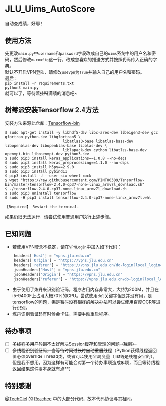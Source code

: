 # JLU_Uims_AutoScore
自动查成绩，好耶！  
## 使用方法
先更改`main.py`中`username`和`password`字段改成自己的`uims`系统中的用户名和密码，然后修改`m.config`这一行，改成您喜欢的推送方式并按照代码传入正确的字典。  
默认不开启VPN登陆，请修改`useVpn`为`True`并输入自己的用户名和密码。  
最后：  
`pip install -r requirements.txt`  
`python3 main.py`  
就可以了，等待着~~挂科~~满绩的消息吧~  

## 树莓派安装Tensorflow 2.4方法
安装方法来源此仓库：[Tensorflow-bin](https://github.com/PINTO0309/Tensorflow-bin)  
```sheel
$ sudo apt-get install -y libhdf5-dev libc-ares-dev libeigen3-dev gcc gfortran python-dev libgfortran5 \
                          libatlas3-base libatlas-base-dev libopenblas-dev libopenblas-base libblas-dev \
                          liblapack-dev cython libatlas-base-dev openmpi-bin libopenmpi-dev python3-dev
$ sudo pip3 install keras_applications==1.0.8 --no-deps
$ sudo pip3 install keras_preprocessing==1.1.0 --no-deps
$ sudo pip3 install h5py==2.9.0
$ sudo pip3 install pybind11
$ pip3 install -U --user six wheel mock
$ wget "https://raw.githubusercontent.com/PINTO0309/Tensorflow-bin/master/tensorflow-2.4.0-cp37-none-linux_armv7l_download.sh"
$ ./tensorflow-2.4.0-cp37-none-linux_armv7l_download.sh
$ sudo pip3 uninstall tensorflow
$ sudo -H pip3 install tensorflow-2.4.0-cp37-none-linux_armv7l.whl

【Required】 Restart the terminal.
```
如果仍旧无法运行，请尝试使用普通用户执行上述步骤。  

## 已知问题
- 若使用VPN登录不稳定，请在`VPNLogin`中加入如下代码：
```python
    headers['Host'] = "vpns.jlu.edu.cn"
    headers['Origin'] = "https://vpns.jlu.edu.cn"
    headers['referer'] = "https://vpns.jlu.edu.cn/do-login?local_login=true"
    jsonHeaders['Host'] = "vpns.jlu.edu.cn"
    jsonHeaders['Origin'] = "https://vpns.jlu.edu.cn"
    jsonHeaders['referer'] = "https://vpns.jlu.edu.cn/do-login?local_login=true"
```
- 由于使用了炼丹来识别验证码，程序占用内存非常大，大约为200M，并且在i5-9400F上占用大概70%的CPU。尝试使用`del`关键字但是并没有用，是tensorflow的问题，~~但是暂时没有很好的解决办法~~可以尝试使用百度OCR等进行识别。
- 炼丹识别验证码有时候会卡住，需要手动重启程序。  

## 待办事项
- [ ] ~~多线程多用户轮训~~不太好解决Session缓存和管理的问题~~（我懒）~~
- [ ] ~~多线程识别验证码，当等待时间过长时自动重启线程~~（Python获得线程返回值必须override Thread类，或者可以使用全局变量（list等是线程安全的），但是我不想用，因为这样有可能会对第一个待办事项造成麻烦，而且等待线程返回结果这件事本身就有点**）

## 特别感谢
[@TechCiel](https://github.com/TechCiel) 的 [Reachee](https://github.com/TechCiel/Reachee) 中的大部分代码，故本代码协议与其相同。